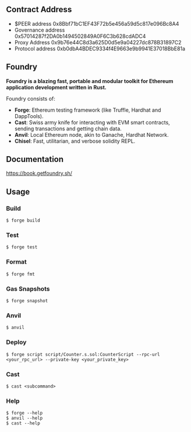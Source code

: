 ## Contract Address
- $PEER address 0x8Bbf71bC1EF43F72b5e456a59d5c817e096Bc8A4
- Governance address 0x57014287f2DA0b1494502849A0F6C3b628cdADC4
- Proxy Address 0x9b76e44C8d3a625D0d5e9a04227dc878B31897C2
- Protocol address 0xb0dbA4BDEC9334f4E9663e9b9941E37018BbE81a

## Foundry

**Foundry is a blazing fast, portable and modular toolkit for Ethereum application development written in Rust.**

Foundry consists of:

-   **Forge**: Ethereum testing framework (like Truffle, Hardhat and DappTools).
-   **Cast**: Swiss army knife for interacting with EVM smart contracts, sending transactions and getting chain data.
-   **Anvil**: Local Ethereum node, akin to Ganache, Hardhat Network.
-   **Chisel**: Fast, utilitarian, and verbose solidity REPL.

## Documentation

https://book.getfoundry.sh/

## Usage

### Build

```shell
$ forge build
```

### Test

```shell
$ forge test
```

### Format

```shell
$ forge fmt
```

### Gas Snapshots

```shell
$ forge snapshot
```

### Anvil

```shell
$ anvil
```

### Deploy

```shell
$ forge script script/Counter.s.sol:CounterScript --rpc-url <your_rpc_url> --private-key <your_private_key>
```

### Cast

```shell
$ cast <subcommand>
```

### Help

```shell
$ forge --help
$ anvil --help
$ cast --help
```
